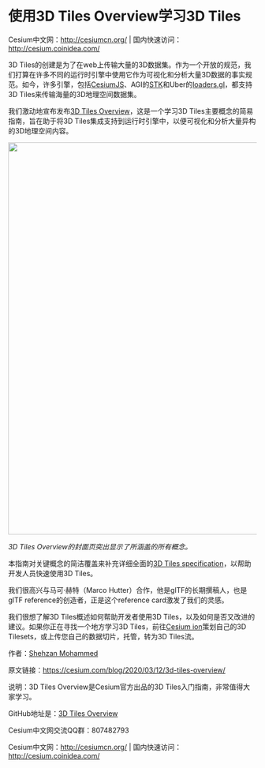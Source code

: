# 使用3D Tiles Overview学习3D Tiles

Cesium中文网：<http://cesiumcn.org/> | 国内快速访问：<http://cesium.coinidea.com/>

3D Tiles的创建是为了在web上传输大量的3D数据集。作为一个开放的规范，我们打算在许多不同的运行时引擎中使用它作为可视化和分析大量3D数据的事实规范。如今，许多引擎，包括[CesiumJS][1]、AGI的[STK][2]和Uber的[loaders.gl][3]，都支持3D Tiles来传输海量的3D地理空间数据集。

我们激动地宣布发布[3D Tiles Overview][4]，这是一个学习3D Tiles主要概念的简易指南，旨在助于将3D Tiles集成支持到运行时引擎中，以便可视化和分析大量异构的3D地理空间内容。

[<img src="http://blog.coinidea.com/wp-content/uploads/2020/03/3d-tiles-overview-page-1.jpg" alt="" width="600" height="795" class="alignnone size-full wp-image-1630" />][5]

*3D Tiles Overview的封面页突出显示了所涵盖的所有概念。*

本指南对关键概念的简洁覆盖来补充详细全面的[3D Tiles specification][6]，以帮助开发人员快速使用3D Tiles。

我们很高兴与马可·赫特（Marco Hutter）合作，他是glTF的长期撰稿人，也是glTF reference的创造者，正是这个reference card激发了我们的灵感。

我们很想了解3D Tiles概述如何帮助开发者使用3D Tiles，以及如何是否又改进的建议。如果你正在寻找一个地方学习3D Tiles，前往[Cesium ion][7]策划自己的3D Tilesets，或上传您自己的数据切片，托管，转为3D Tiles流。

作者：[Shehzan Mohammed][8]

原文链接：https://cesium.com/blog/2020/03/12/3d-tiles-overview/

说明：3D Tiles Overview是Cesium官方出品的3D Tiles入门指南，非常值得大家学习。

GitHub地址是：[3D Tiles Overview][4]

Cesium中文网交流QQ群：807482793

Cesium中文网：<http://cesiumcn.org/> | 国内快速访问：<http://cesium.coinidea.com/>

 [1]: https://cesium.com/cesiumjs/
 [2]: https://cesium.com/blog/2019/04/05/stk-3dtiles/
 [3]: https://cesium.com/blog/2019/11/06/cesium-uber/
 [4]: https://github.com/CesiumGS/3d-tiles/blob/master/3d-tiles-overview.pdf
 [5]: http://blog.coinidea.com/wp-content/uploads/2020/03/3d-tiles-overview-page-1.jpg
 [6]: https://github.com/CesiumGS/3d-tiles
 [7]: https://cesium.com/ion
 [8]: https://cesium.com/team/ShehzanMohammed/